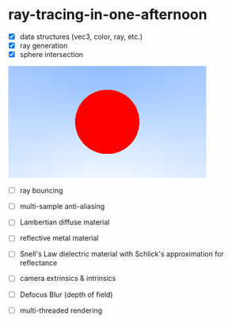 # ray-tracing-in-one-afternoon

- [x] data structures (vec3, color, ray, etc.)
- [x] ray generation
- [x] sphere intersection

![simple-sphere](./media/simple-sphere.png)

- [ ] ray bouncing
- [ ] multi-sample anti-aliasing
- [ ] Lambertian diffuse material
- [ ] reflective metal material
- [ ] Snell's Law dielectric material with Schlick's approximation for reflectance
- [ ] camera extrinsics & intrinsics
- [ ] Defocus Blur (depth of field)
- [ ] multi-threaded rendering

